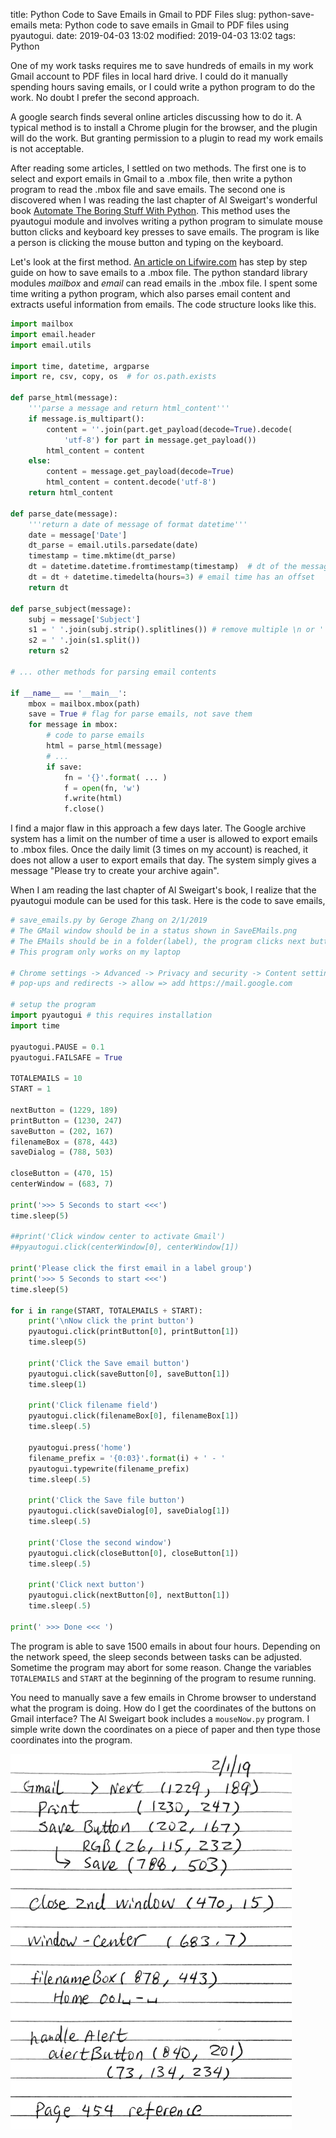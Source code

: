 title: Python Code to Save Emails in Gmail to PDF Files
slug: python-save-emails
meta: Python code to save emails in Gmail to PDF files using pyautogui. 
date: 2019-04-03 13:02
modified: 2019-04-03 13:02
tags: Python


One of my work tasks requires me to save hundreds of emails in my work Gmail 
account to PDF files in local hard drive.  I could do it manually spending hours 
saving emails, or I could write a python program to do the work. 
No doubt I prefer the second approach. 

A google search finds several online articles discussing how to do it.  A typical 
method is to install a Chrome plugin for the browser, and the plugin will do the work. 
But granting permission to a plugin to read my work emails is not acceptable. 

After reading some articles, I settled on two methods. The first one is to select and 
export emails in Gmail to a .mbox file, then write a python program to read the .mbox file 
and save emails.  The second one is discovered when I was reading the
last chapter of Al Sweigart's wonderful book 
[Automate The Boring Stuff With Python](https://automatetheboringstuff.com/). 
This method uses the pyautogui module and involves writing a python program to simulate 
mouse button clicks and keyboard key presses to save emails.  The program is like a person is 
clicking the mouse button and typing on the keyboard. 

Let's look at the first method. 
[An article on Lifwire.com](https://www.lifewire.com/how-to-export-your-emails-from-gmail-as-mbox-files-1171881) 
has step by step guide on how to save emails to a .mbox file.  The python standard
library modules _mailbox_ and _email_ can read emails in the .mbox file.  I spent
some time writing a python program, which also parses email content and extracts 
useful information from emails. The code structure looks like this. 

```python
import mailbox
import email.header
import email.utils 

import time, datetime, argparse
import re, csv, copy, os  # for os.path.exists

def parse_html(message):
    '''parse a message and return html_content'''
    if message.is_multipart():
        content = ''.join(part.get_payload(decode=True).decode(
            'utf-8') for part in message.get_payload())
        html_content = content
    else:
        content = message.get_payload(decode=True)
        html_content = content.decode('utf-8')
    return html_content

def parse_date(message):
    '''return a date of message of format datetime'''
    date = message['Date']
    dt_parse = email.utils.parsedate(date)
    timestamp = time.mktime(dt_parse)
    dt = datetime.datetime.fromtimestamp(timestamp)  # dt of the message
    dt = dt + datetime.timedelta(hours=3) # email time has an offset
    return dt

def parse_subject(message):
    subj = message['Subject']
    s1 = ' '.join(subj.strip().splitlines()) # remove multiple \n or ' '
    s2 = ' '.join(s1.split())
    return s2

# ... other methods for parsing email contents
    
if __name__ == '__main__':
    mbox = mailbox.mbox(path)
    save = True # flag for parse emails, not save them
    for message in mbox:
        # code to parse emails
        html = parse_html(message)
        # ...
        if save:
            fn = '{}'.format( ... )
            f = open(fn, 'w')
            f.write(html)
            f.close()            

```

I find a major flaw in this approach a few days later.  The Google archive 
system has a limit on the number of time a user is allowed to export emails to .mbox files. Once 
the daily limit (3 times on my account) is reached, it does not allow a user to export 
emails that day.  The system simply gives a message "Please try to create your 
archive again".

When I am reading the last chapter of Al Sweigart's book, I realize that
the pyautogui module can be used for this task.  Here is the code to save emails, 

```python
# save_emails.py by Geroge Zhang on 2/1/2019
# The GMail window should be in a status shown in SaveEMails.png
# The EMails should be in a folder(label), the program clicks next button
# This program only works on my laptop

# Chrome settings -> Advanced -> Privacy and security -> Content settings ->
# pop-ups and redirects -> allow => add https://mail.google.com

# setup the program
import pyautogui # this requires installation
import time

pyautogui.PAUSE = 0.1
pyautogui.FAILSAFE = True

TOTALEMAILS = 10
START = 1

nextButton = (1229, 189)
printButton = (1230, 247)
saveButton = (202, 167)
filenameBox = (878, 443)
saveDialog = (788, 503)

closeButton = (470, 15)
centerWindow = (683, 7)

print('>>> 5 Seconds to start <<<')
time.sleep(5)

##print('Click window center to activate Gmail')
##pyautogui.click(centerWindow[0], centerWindow[1])

print('Please click the first email in a label group')
print('>>> 5 Seconds to start <<<')
time.sleep(5)

for i in range(START, TOTALEMAILS + START):
    print('\nNow click the print button')
    pyautogui.click(printButton[0], printButton[1])
    time.sleep(5)

    print('Click the Save email button')
    pyautogui.click(saveButton[0], saveButton[1])
    time.sleep(1)

    print('Click filename field')
    pyautogui.click(filenameBox[0], filenameBox[1])
    time.sleep(.5)

    pyautogui.press('home')
    filename_prefix = '{0:03}'.format(i) + ' - '
    pyautogui.typewrite(filename_prefix)
    time.sleep(.5) 

    print('Click the Save file button')
    pyautogui.click(saveDialog[0], saveDialog[1])
    time.sleep(.5)

    print('Close the second window')
    pyautogui.click(closeButton[0], closeButton[1])
    time.sleep(.5)

    print('Click next button')
    pyautogui.click(nextButton[0], nextButton[1])
    time.sleep(.5)

print(' >>> Done <<< ')
```

The program is able to save 1500 emails in about four hours.  Depending on the network speed, the
sleep seconds between tasks can be adjusted. Sometime the program may abort for 
some reason.  Change the variables `TOTALEMAILS` and `START` at the beginning of the program
to resume running. 

You need to manually save a few emails in Chrome browser to understand what the
program is doing.  How do I get the coordinates of the buttons on Gmail interface?  The 
Al Sweigart book includes a `mouseNow.py` program.  I simple write down the coordinates
on a piece of paper and then type those coordinates into the program. 

<div style="max-width:450px">
  <img class="img-fluid" src="/images/save-emails-notes.png" alt="save emails"> 
</div>
